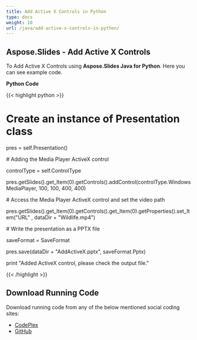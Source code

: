 ```yaml
---
title: Add Active X Controls in Python
type: docs
weight: 10
url: /java/add-active-x-controls-in-python/
---
```


## **Aspose.Slides - Add Active X Controls**
To Add Active X Controls using **Aspose.Slides Java for Python**. Here you can see example code.

**Python Code**

{{< highlight python >}}

 # Create an instance of Presentation class

pres = self.Presentation()

\# Adding the Media Player ActiveX control

controlType = self.ControlType

pres.getSlides().get_Item(0).getControls().addControl(controlType.WindowsMediaPlayer, 100, 100, 400, 400)

\# Access the Media Player ActiveX control and set the video path

pres.getSlides().get_Item(0).getControls().get_Item(0).getProperties().set_Item("URL" ,  dataDir + "Wildlife.mp4")

\# Write the presentation as a PPTX file

saveFormat = SaveFormat

pres.save(dataDir + "AddActiveX.pptx", saveFormat.Pptx)

print "Added ActiveX control, please check the output file."

{{< /highlight >}}
## **Download Running Code**
Download running code from any of the below mentioned social coding sites:

- [CodePlex](https://asposeslidesjavapython.codeplex.com/releases/view/620922)
- [GitHub](https://github.com/aspose-slides/Aspose.Slides-for-Java/releases/tag/Aspose.Slides_Java_for_Python-v1.0)

